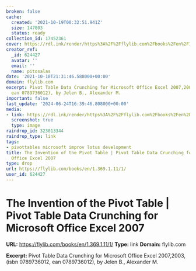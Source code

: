 ```yaml
---
broken: false
cache:
  created: '2021-10-19T00:32:51.941Z'
  size: 147803
  status: ready
collection_id: 17452361
cover: https://rdl.ink/render/https%3A%2F%2Fflylib.com%2Fbooks%2Fen%2F1.369.1.11%2F1%2F
creator_ref:
  _id: 624427
  avatar: ''
  email: ''
  name: pitosalas
date: '2021-10-18T21:31:46.588000+00:00'
domain: flylib.com
excerpt: Pivot Table Data Crunching for Microsoft Office Excel 2007,2003,  (isbn 0789736012,
  ean 0789736012), by Jelen B., Alexander M.
important: false
last_update: '2024-06-24T16:39:46.808000+00:00'
media:
- link: https://rdl.ink/render/https%3A%2F%2Fflylib.com%2Fbooks%2Fen%2F1.369.1.11%2F1%2F
  screenshot: true
  type: image
raindrop_id: 323013344
raindrop_type: link
tags:
- pivottables microsoft improv lotus development
title: The Invention of the Pivot Table | Pivot Table Data Crunching for Microsoft
  Office Excel 2007
type: drop
url: https://flylib.com/books/en/1.369.1.11/1/
user_id: 624427
---
```


# The Invention of the Pivot Table | Pivot Table Data Crunching for Microsoft Office Excel 2007

**URL:** https://flylib.com/books/en/1.369.1.11/1/
**Type:** link
**Domain:** flylib.com

**Excerpt:** Pivot Table Data Crunching for Microsoft Office Excel 2007,2003,  (isbn 0789736012, ean 0789736012), by Jelen B., Alexander M.
